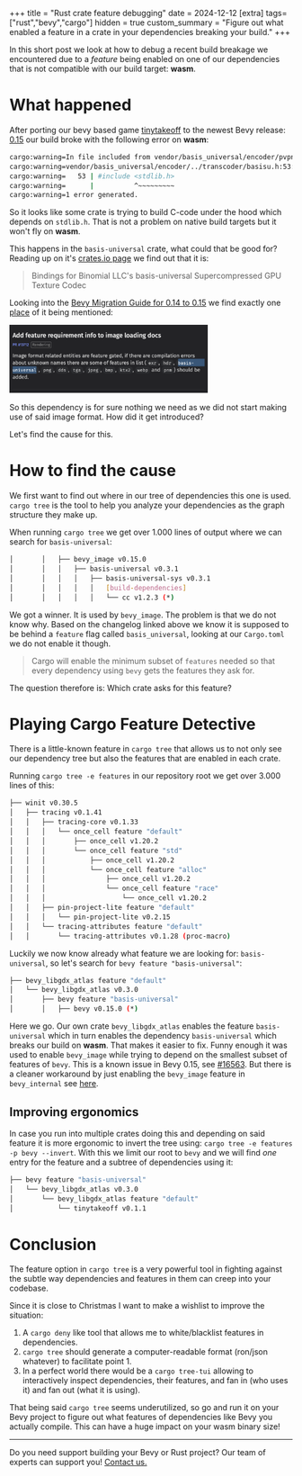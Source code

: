 +++
title = "Rust crate feature debugging"
date = 2024-12-12
[extra]
tags=["rust","bevy","cargo"] 
hidden = true
custom_summary = "Figure out what enabled a feature in a crate in your dependencies breaking your build."
+++

In this short post we look at how to debug a recent build breakage we encountered due to a *feature* being enabled on one of our dependencies that is not compatible with our build target: **wasm**.

# What happened

After porting our bevy based game [tinytakeoff](https://tinytakeoff.com) to the newest Bevy release: [0.15](https://bevyengine.org/news/bevy-0-15/) our build broke with the following error on **wasm**:

```sh
cargo:warning=In file included from vendor/basis_universal/encoder/pvpngreader.cpp:14:
cargo:warning=vendor/basis_universal/encoder/../transcoder/basisu.h:53:10: fatal error: 'stdlib.h' file not found
cargo:warning=   53 | #include <stdlib.h>
cargo:warning=      |          ^~~~~~~~~~
cargo:warning=1 error generated.
```

So it looks like some crate is trying to build C-code under the hood which depends on `stdlib.h`. That is not a problem on native build targets but it won't fly on **wasm**. 

This happens in the `basis-universal` crate, what could that be good for? Reading up on it's [crates.io page](https://crates.io/crates/basis-universal) we find out that it is:

> Bindings for Binomial LLC's basis-universal Supercompressed GPU Texture Codec

Looking into the [Bevy Migration Guide for 0.14 to 0.15](https://bevyengine.org/learn/migration-guides/0-14-to-0-15) we find exactly one [place](https://bevyengine.org/learn/migration-guides/0-14-to-0-15/#add-feature-requirement-info-to-image-loading-docs) of it being mentioned: 

<img src="screen1.png" alt="changelog screenshot" class="centered" style="max-width: 70%"/>

So this dependency is for sure nothing we need as we did not start making use of said image format. How did it get introduced?

Let's find the cause for this.

# How to find the cause

We first want to find out where in our tree of dependencies this one is used. `cargo tree` is the tool to help you analyze your dependencies as the graph structure they make up. 

When running `cargo tree` we get over 1.000 lines of output where we can search for `basis-universal`:

```sh
│       │   ├── bevy_image v0.15.0
│       │   │   ├── basis-universal v0.3.1
│       │   │   │   ├── basis-universal-sys v0.3.1
│       │   │   │   │   [build-dependencies]
│       │   │   │   │   └── cc v1.2.3 (*)
```

We got a winner. It is used by `bevy_image`. The problem is that we do not know why. Based on the changelog linked above we know it is supposed to be behind a `feature` flag called `basis_universal`, looking at our `Cargo.toml` we do not enable it though.

> Cargo will enable the minimum subset of `features` needed so that every dependency using `bevy` gets the features they ask for.

The question therefore is: Which crate asks for this feature?

# Playing Cargo Feature Detective

There is a little-known feature in `cargo tree` that allows us to not only see our dependency tree but also the features that are enabled in each crate. 

Running `cargo tree -e features` in our repository root we get over 3.000 lines of this:

```sh
├── winit v0.30.5
│   ├── tracing v0.1.41
│   │   ├── tracing-core v0.1.33
│   │   │   └── once_cell feature "default"
│   │   │       ├── once_cell v1.20.2
│   │   │       └── once_cell feature "std"
│   │   │           ├── once_cell v1.20.2
│   │   │           └── once_cell feature "alloc"
│   │   │               ├── once_cell v1.20.2
│   │   │               └── once_cell feature "race"
│   │   │                   └── once_cell v1.20.2
│   │   ├── pin-project-lite feature "default"
│   │   │   └── pin-project-lite v0.2.15
│   │   └── tracing-attributes feature "default"
│   │       └── tracing-attributes v0.1.28 (proc-macro)
```

Luckily we now know already what feature we are looking for: `basis-universal`, so let's search for `bevy feature "basis-universal"`:

```sh
├── bevy_libgdx_atlas feature "default"
│   └── bevy_libgdx_atlas v0.3.0
│       ├── bevy feature "basis-universal"
│       │   ├── bevy v0.15.0 (*)
```

Here we go. Our own crate `bevy_libgdx_atlas` enables the feature `basis-universal` which in turn enables the dependency `basis-universal` which breaks our build on **wasm**. That makes it easier to fix. Funny enough it was used to enable `bevy_image` while trying to depend on the smallest subset of features of `bevy`. This is a known issue in Bevy 0.15, see [#16563](https://github.com/bevyengine/bevy/issues/16563). But there is a cleaner workaround by just enabling the `bevy_image` feature in `bevy_internal` see [here](https://github.com/rustunit/bevy_libgdx_atlas/commit/20cb2e99ef8dd696dfbbff3ef120591cae82703b).

## Improving ergonomics

In case you run into multiple crates doing this and depending on said feature it is more ergonomic to invert the tree using: `cargo tree -e features -p bevy --invert`.
With this we limit our root to `bevy` and we will find *one* entry for the feature and a subtree of dependencies using it:

```sh
├── bevy feature "basis-universal"
│   └── bevy_libgdx_atlas v0.3.0
│       └── bevy_libgdx_atlas feature "default"
│           └── tinytakeoff v0.1.1
```

# Conclusion

The feature option in `cargo tree` is a very powerful tool in fighting against the subtle way dependencies and features in them can creep into your codebase.

Since it is close to Christmas I want to make a wishlist to improve the situation:

1. A `cargo deny` like tool that allows me to white/blacklist features in dependencies.
2. `cargo tree` should generate a computer-readable format (ron/json whatever) to facilitate point 1.
3. In a perfect world there would be a `cargo tree-tui` allowing to interactively inspect dependencies, their features, and fan in (who uses it) and fan out (what it is using).

That being said `cargo tree` seems underutilized, so go and run it on your Bevy project to figure out what features of dependencies like Bevy you actually compile. This can have a huge impact on your wasm binary size!

---

Do you need support building your Bevy or Rust project? Our team of experts can support you! [Contact us.](@/contact.md)